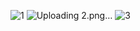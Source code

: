 ![1](https://github.com/hosseiinmk/NoteKMM/assets/60876480/b3536bc9-1691-47e2-955b-9374e8d9f7f9)
![Uploading 2.png…]()
![3](https://github.com/hosseiinmk/NoteKMM/assets/60876480/b8be4ebd-49f3-444f-828e-792da3397d3d)

